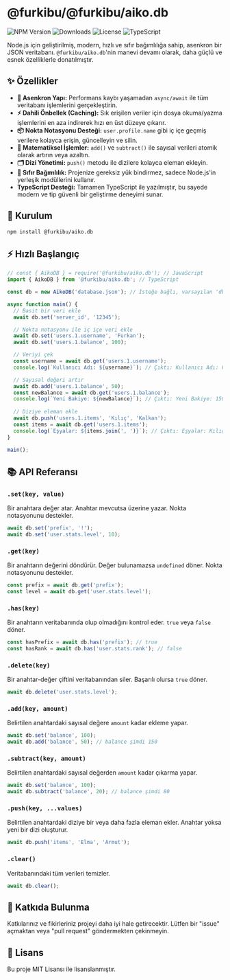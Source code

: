 # @furkibu/@furkibu/aiko.db

![NPM Version](https://img.shields.io/npm/v/@furkibu/aiko.db?style=for-the-badge&logo=npm)
![Downloads](https://img.shields.io/npm/dm/@furkibu/aiko.db?style=for-the-badge)
![License](https://img.shields.io/npm/l/@furkibu/aiko.db?style=for-the-badge)
![TypeScript](https://img.shields.io/badge/TypeScript-3178C6?style=for-the-badge&logo=typescript&logoColor=white)

Node.js için geliştirilmiş, modern, hızlı ve sıfır bağımlılığa sahip, asenkron bir JSON veritabanı. `@furkibu/aiko.db`'nin manevi devamı olarak, daha güçlü ve esnek özelliklerle donatılmıştır.

## ✨ Özellikler

* **🚀 Asenkron Yapı:** Performans kaybı yaşamadan `async/await` ile tüm veritabanı işlemlerini gerçekleştirin.
* **⚡ Dahili Önbellek (Caching):** Sık erişilen veriler için dosya okuma/yazma işlemlerini en aza indirerek hızı en üst düzeye çıkarır.
* **📦 Nokta Notasyonu Desteği:** `user.profile.name` gibi iç içe geçmiş verilere kolayca erişin, güncelleyin ve silin.
* **🔢 Matematiksel İşlemler:** `add()` ve `subtract()` ile sayısal verileri atomik olarak artırın veya azaltın.
* **🗂️ Dizi Yönetimi:** `push()` metodu ile dizilere kolayca eleman ekleyin.
* **🤝 Sıfır Bağımlılık:** Projenize gereksiz yük bindirmez, sadece Node.js'in yerleşik modüllerini kullanır.
* **TypeScript Desteği:** Tamamen TypeScript ile yazılmıştır, bu sayede modern ve tip güvenli bir geliştirme deneyimi sunar.

## 💾 Kurulum

```bash
npm install @furkibu/aiko.db
```

## ⚡ Hızlı Başlangıç

```javascript
// const { AikoDB } = require('@furkibu/aiko.db'); // JavaScript
import { AikoDB } from '@furkibu/aiko.db'; // TypeScript

const db = new AikoDB('database.json'); // İsteğe bağlı, varsayılan 'db.json'

async function main() {
  // Basit bir veri ekle
  await db.set('server_id', '12345');

  // Nokta notasyonu ile iç içe veri ekle
  await db.set('users.1.username', 'Furkan');
  await db.set('users.1.balance', 100);

  // Veriyi çek
  const username = await db.get('users.1.username');
  console.log(`Kullanıcı Adı: ${username}`); // Çıktı: Kullanıcı Adı: Furkan

  // Sayısal değeri artır
  await db.add('users.1.balance', 50);
  const newBalance = await db.get('users.1.balance');
  console.log(`Yeni Bakiye: ${newBalance}`); // Çıktı: Yeni Bakiye: 150
  
  // Diziye eleman ekle
  await db.push('users.1.items', 'Kılıç', 'Kalkan');
  const items = await db.get('users.1.items');
  console.log(`Eşyalar: ${items.join(', ')}`); // Çıktı: Eşyalar: Kılıç, Kalkan
}

main();
```

## 📚 API Referansı

### `.set(key, value)`
Bir anahtara değer atar. Anahtar mevcutsa üzerine yazar. Nokta notasyonunu destekler.
```javascript
await db.set('prefix', '!');
await db.set('user.stats.level', 10);
```

### `.get(key)`
Bir anahtarın değerini döndürür. Değer bulunamazsa `undefined` döner. Nokta notasyonunu destekler.
```javascript
const prefix = await db.get('prefix');
const level = await db.get('user.stats.level');
```

### `.has(key)`
Bir anahtarın veritabanında olup olmadığını kontrol eder. `true` veya `false` döner.
```javascript
const hasPrefix = await db.has('prefix'); // true
const hasRank = await db.has('user.stats.rank'); // false
```

### `.delete(key)`
Bir anahtar-değer çiftini veritabanından siler. Başarılı olursa `true` döner.
```javascript
await db.delete('user.stats.level');
```

### `.add(key, amount)`
Belirtilen anahtardaki sayısal değere `amount` kadar ekleme yapar.
```javascript
await db.set('balance', 100);
await db.add('balance', 50); // balance şimdi 150
```

### `.subtract(key, amount)`
Belirtilen anahtardaki sayısal değerden `amount` kadar çıkarma yapar.
```javascript
await db.set('balance', 100);
await db.subtract('balance', 20); // balance şimdi 80
```

### `.push(key, ...values)`
Belirtilen anahtardaki diziye bir veya daha fazla eleman ekler. Anahtar yoksa yeni bir dizi oluşturur.
```javascript
await db.push('items', 'Elma', 'Armut');
```

### `.clear()`
Veritabanındaki tüm verileri temizler.
```javascript
await db.clear();
```

## 🤝 Katkıda Bulunma

Katkılarınız ve fikirleriniz projeyi daha iyi hale getirecektir. Lütfen bir "issue" açmaktan veya "pull request" göndermekten çekinmeyin.

## 📜 Lisans

Bu proje MIT Lisansı ile lisanslanmıştır.